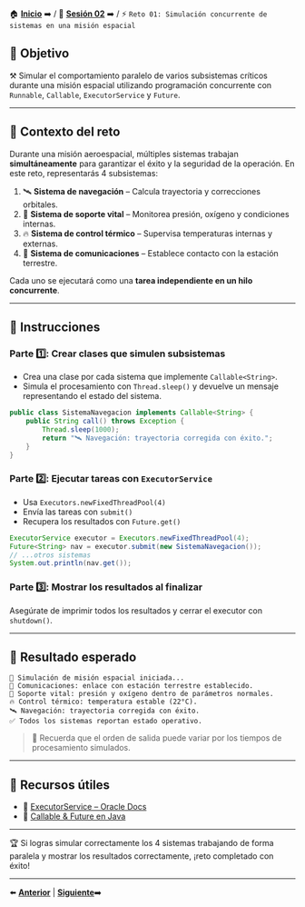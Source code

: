🏠 [**Inicio**](../../Readme.md) ➡️ / 📖 [**Sesión 02**](../Readme.md) ➡️ / ⚡ `Reto 01: Simulación concurrente de sistemas en una misión espacial`

## 🎯 Objetivo

⚒️ Simular el comportamiento paralelo de varios subsistemas críticos durante una misión espacial utilizando programación concurrente con `Runnable`, `Callable`, `ExecutorService` y `Future`.

---

## 🧠 Contexto del reto

Durante una misión aeroespacial, múltiples sistemas trabajan **simultáneamente** para garantizar el éxito y la seguridad de la operación. En este reto, representarás 4 subsistemas:

1. 🛰️ **Sistema de navegación** – Calcula trayectoria y correcciones orbitales.  
2. 🧪 **Sistema de soporte vital** – Monitorea presión, oxígeno y condiciones internas.  
3. 🔥 **Sistema de control térmico** – Supervisa temperaturas internas y externas.  
4. 📡 **Sistema de comunicaciones** – Establece contacto con la estación terrestre.  

Cada uno se ejecutará como una **tarea independiente en un hilo concurrente**.

---

## 📝 Instrucciones

### Parte 1️⃣: Crear clases que simulen subsistemas

- Crea una clase por cada sistema que implemente `Callable<String>`.
- Simula el procesamiento con `Thread.sleep()` y devuelve un mensaje representando el estado del sistema.

```java
public class SistemaNavegacion implements Callable<String> {
    public String call() throws Exception {
        Thread.sleep(1000);
        return "🛰️ Navegación: trayectoria corregida con éxito.";
    }
}
```

### Parte 2️⃣: Ejecutar tareas con `ExecutorService`

- Usa `Executors.newFixedThreadPool(4)`
- Envía las tareas con `submit()`
- Recupera los resultados con `Future.get()`

```java
ExecutorService executor = Executors.newFixedThreadPool(4);
Future<String> nav = executor.submit(new SistemaNavegacion());
// ...otros sistemas
System.out.println(nav.get());
```

### Parte 3️⃣: Mostrar los resultados al finalizar

Asegúrate de imprimir todos los resultados y cerrar el executor con `shutdown()`.

---

## 🧪 Resultado esperado

```
🚀 Simulación de misión espacial iniciada...
📡 Comunicaciones: enlace con estación terrestre establecido.
🧪 Soporte vital: presión y oxígeno dentro de parámetros normales.
🔥 Control térmico: temperatura estable (22°C).
🛰️ Navegación: trayectoria corregida con éxito.
✅ Todos los sistemas reportan estado operativo.
```

> 🧠 Recuerda que el orden de salida puede variar por los tiempos de procesamiento simulados.

---


## 📘 Recursos útiles

- 🔗 [ExecutorService – Oracle Docs](https://docs.oracle.com/javase/8/docs/api/java/util/concurrent/ExecutorService.html)  
- 🔗 [Callable & Future en Java](https://www.geeksforgeeks.org/callable-future-java/)

---

🏆 Si logras simular correctamente los 4 sistemas trabajando de forma paralela y mostrar los resultados correctamente, ¡reto completado con éxito!

---

⬅️ [**Anterior**](../Ejemplo-02/Readme.md) | [**Siguiente**](../Ejemplo-03/Readme.md)➡️  